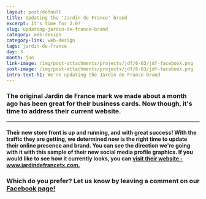 ```yaml
---
layout: post/default
title: Updating the 'Jardin de France' brand
excerpt: It's time for 2.0!
slug: updating-jardin-de-france-brand
category: web-design
category-link: web-design
tags: jardin-de-france
day: 3
month: jun
link-image: /img/post-attachments/projects/jdf/6-03/jdf-facebook.png
post-image: /img/post-attachments/projects/jdf/6-03/jdf-facebook.png
intro-text-h1: We're updating the Jardin de France brand
---
```

<div class="row">
	<h3>The original Jardin de France mark we made about a month ago has been great for their business cards. Now though, it's time to address their current website.</h3>
</div>
<hr>
<div class="row">
<h4>Their new store front is up and running, and with great success! With the traffic they are getting, we determined now is the right time to update their online presence and brand. You can see the direction we're going with it with this sample of their new social media profile graphics. If you would like to see how it currently looks, you can <a href="http://www.jardindefrancetx.com" target="_blank">visit their website - www.jardindefrancetx.com.</a></h4>
<h3 style="margin-bottom: 30px;">Which do you prefer? Let us know by leaving a comment on our <a href="https://www.facebook.com/studio.n.creations" target="_blank">Facebook page!</a></h3>
</div>

